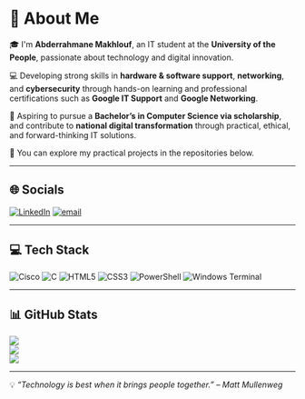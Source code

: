 # 💫 About Me
🎓 I'm **Abderrahmane Makhlouf**, an IT student at the **University of the People**, passionate about technology and digital innovation.  

💻 Developing strong skills in **hardware & software support**, **networking**, and **cybersecurity** through hands-on learning and professional certifications such as **Google IT Support** and **Google Networking**. 

🎯 Aspiring to pursue a **Bachelor’s in Computer Science via scholarship**, and contribute to **national digital transformation** through practical, ethical, and forward-thinking IT solutions.  

💼 You can explore my practical projects in the repositories below.

---

## 🌐 Socials
[![LinkedIn](https://img.shields.io/badge/LinkedIn-%230077B5.svg?logo=linkedin&logoColor=white)](https://linkedin.com/in/abderrahmane-makhlouf) 
[![email](https://img.shields.io/badge/Email-D14836?logo=gmail&logoColor=white)](mailto:contact@abderrahmanemakhlouf.com) 

---

## 💻 Tech Stack
![Cisco](https://img.shields.io/badge/cisco-%23049fd9.svg?style=for-the-badge&logo=cisco&logoColor=black)
![C](https://img.shields.io/badge/c-%2300599C.svg?style=for-the-badge&logo=c&logoColor=white)
![HTML5](https://img.shields.io/badge/html5-%23E34F26.svg?style=for-the-badge&logo=html5&logoColor=white)
![CSS3](https://img.shields.io/badge/css3-%231572B6.svg?style=for-the-badge&logo=css3&logoColor=white)
![PowerShell](https://img.shields.io/badge/PowerShell-%235391FE.svg?style=for-the-badge&logo=powershell&logoColor=white)
![Windows Terminal](https://img.shields.io/badge/Windows%20Terminal-%234D4D4D.svg?style=for-the-badge&logo=windows-terminal&logoColor=white)

---

## 📊 GitHub Stats
![](https://github-readme-stats.vercel.app/api?username=AbderrahmaneMakhlouf&theme=dark&hide_border=false&include_all_commits=false&count_private=false)<br/>
![](https://nirzak-streak-stats.vercel.app/?user=AbderrahmaneMakhlouf&theme=dark&hide_border=false)<br/>
![](https://github-readme-stats.vercel.app/api/top-langs/?username=AbderrahmaneMakhlouf&theme=dark&hide_border=false&include_all_commits=false&count_private=false&layout=compact)

---

💡 *“Technology is best when it brings people together.” – Matt Mullenweg*  
